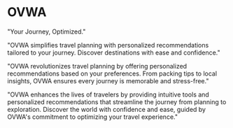 # OVWA
 "Your Journey, Optimized."

 
 "OVWA simplifies travel planning with personalized recommendations tailored to your journey. Discover destinations with ease and confidence."

 
 "OVWA revolutionizes travel planning by offering personalized recommendations based on your preferences. From packing tips to local insights, OVWA ensures every journey is memorable and stress-free."

"OVWA enhances the lives of travelers by providing intuitive tools and personalized recommendations that streamline the journey from planning to exploration. Discover the world with confidence and ease, guided by OVWA's commitment to optimizing your travel experience."
